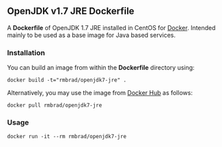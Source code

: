 ## OpenJDK v1.7 JRE Dockerfile

A **Dockerfile** of OpenJDK 1.7 JRE installed in CentOS for [Docker](https://www.docker.io/). Intended mainly to be used as a base image for Java based services. 

### Installation

You can build an image from within the **Dockerfile** directory using:
	
	docker build -t="rmbrad/openjdk7-jre" .

Alternatively, you may use the image from [Docker Hub](https://hub.docker.com) as follows:

	docker pull rmbrad/openjdk7-jre

### Usage

	docker run -it --rm rmbrad/openjdk7-jre

